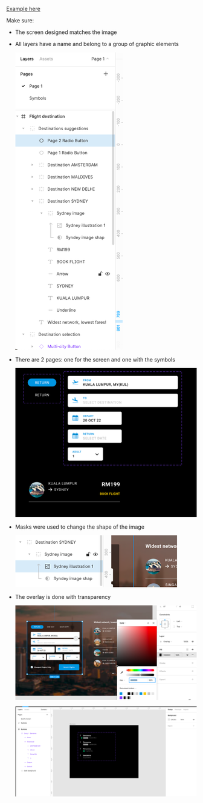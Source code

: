 [Example here](https://www.figma.com/file/D6HC3Su97UQPfGIOmG0Yll/UI-Challenge-I---UI-Ex-9)

Make sure: 

- The screen designed matches the image
- All layers have a name and belong to a group of graphic elements
    
    ![Example](FlightCK5.png)
    

- There are 2 pages: one for the screen and one with the symbols
    
    
    ![Example](FlightCK2.png)
    

- Masks were used to change the shape of the image
    
    ![Example](FlightCK1.png)
    

- The overlay is done with transparency
    
    ![Example](FlightCK3.png)
    
    ![Example](FlightCK4.png)